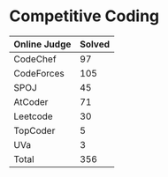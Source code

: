 # Competitive Coding
|Online Judge|Solved|
|------ | ------|
|CodeChef | 97 |  
|CodeForces | 105 |  
|SPOJ | 45 |  
|AtCoder | 71 |  
|Leetcode | 30 |  
|TopCoder | 5 |  
|UVa | 3 |  
|Total | 356 |